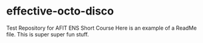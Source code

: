 # effective-octo-disco
Test Repository for AFIT ENS Short Course
Here is an example of a ReadMe file.  This is super super fun stuff. 
